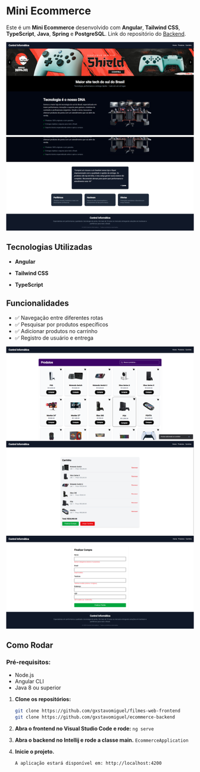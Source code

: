 # Mini Ecommerce
Este é um **Mini Ecommerce** desenvolvido com **Angular**, **Tailwind CSS**, **TypeScript**, **Java**, **Spring** e **PostgreSQL**.
Link do repositório do [Backend](https://github.com/gxstavomiguel/ecommerce-backend).

![ecommerce](public/1.png)
![ecommerce](public/2.png)

## Tecnologias Utilizadas
-   **Angular** 
    
-   **Tailwind CSS**
    
-   **TypeScript**

## Funcionalidades

-   ✅ Navegação entre diferentes rotas
-   ✅ Pesquisar por produtos específicos
-   ✅ Adicionar produtos no carrinho
-   ✅ Registro de usuário e entrega 

![ecommerce](public/3.png)
![ecommerce](public/4.png)
![ecommerce](public/5.png)

## Como Rodar 
### Pré-requisitos:
-   Node.js 
-   Angular CLI  
-   Java 8 ou superior

1. **Clone os repositórios:**
   ```bash
   git clone https://github.com/gxstavomiguel/filmes-web-frontend
   git clone https://github.com/gxstavomiguel/ecommerce-backend
2. **Abra o frontend no Visual Studio Code e rode:**
``
	ng serve
   ``
3. **Abra o backend no Intellij e rode a classe main.**
``
	EcommerceApplication
   ``

4. **Inicie o projeto.**
   ```bash 
   A aplicação estará disponível em: http://localhost:4200



